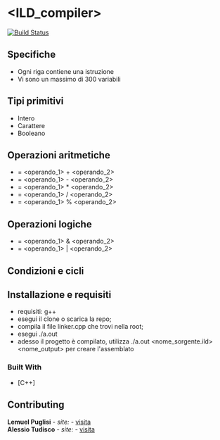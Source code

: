 # <ILD_compiler>
[![Build Status](https://travis-ci.org/joemccann/dillinger.svg?branch=master)](https://travis-ci.org/joemccann/dillinger)

## Specifiche
* Ogni riga contiene una istruzione
* Vi sono un massimo di 300 variabili

## Tipi primitivi
* Intero <nome>
* Carattere <nome>
* Booleano <nome>

## Operazioni aritmetiche
* <destinazione> = <operando_1> + <operando_2>
* <destinazione> = <operando_1> - <operando_2>
* <destinazione> = <operando_1> * <operando_2>
* <destinazione> = <operando_1> / <operando_2>
* <destinazione> = <operando_1> % <operando_2>

## Operazioni logiche

* <destinazione> = <operando_1> & <operando_2>
* <destinazione> = <operando_1> | <operando_2>

## Condizioni e cicli
<da implementare>

## Installazione e requisiti
* requisiti: g++
* esegui il clone o scarica la repo;
* compila il file linker.cpp che trovi nella root;
* esegui ./a.out
* adesso il progetto è compilato, utilizza ./a.out <nome_sorgente.ild> <nome_output> per creare l'assemblato

### Built With
* [C++]

## Contributing
**Lemuel Puglisi** - *site:* - [visita](https://lemuelpuglisi.github.io/) <br>
**Alessio Tudisco** - *site:* - [visita](https://lightdestoryweb.altervista.org) <br>
